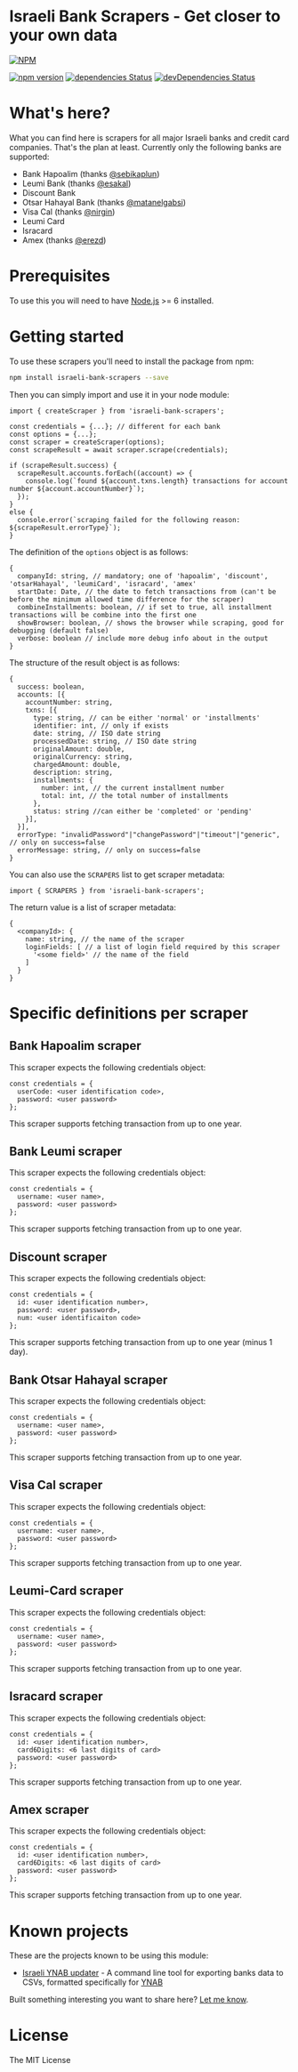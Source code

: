 Israeli Bank Scrapers - Get closer to your own data
========
[![NPM](https://nodei.co/npm/israeli-bank-scrapers.png)](https://nodei.co/npm/israeli-bank-scrapers/)

[![npm version](https://badge.fury.io/js/israeli-bank-scrapers.svg)](https://badge.fury.io/js/israeli-bank-scrapers)
[![dependencies Status](https://david-dm.org/eshaham/israeli-bank-scrapers/status.svg)](https://david-dm.org/eshaham/israeli-bank-scrapers)
[![devDependencies Status](https://david-dm.org/eshaham/israeli-bank-scrapers/dev-status.svg)](https://david-dm.org/eshaham/israeli-bank-scrapers?type=dev)

# What's here?
What you can find here is scrapers for all major Israeli banks and credit card companies. That's the plan at least.
Currently only the following banks are supported:
- Bank Hapoalim (thanks [@sebikaplun](https://github.com/sebikaplun))
- Leumi Bank (thanks [@esakal](https://github.com/esakal))
- Discount Bank
- Otsar Hahayal Bank (thanks [@matanelgabsi](https://github.com/matanelgabsi))
- Visa Cal (thanks [@nirgin](https://github.com/nirgin))
- Leumi Card
- Isracard
- Amex (thanks [@erezd](https://github.com/erezd))

# Prerequisites
To use this you will need to have [Node.js](https://nodejs.org) >= 6 installed.

# Getting started
To use these scrapers you'll need to install the package from npm:
```sh
npm install israeli-bank-scrapers --save
```
Then you can simply import and use it in your node module:
```node
import { createScraper } from 'israeli-bank-scrapers';

const credentials = {...}; // different for each bank
const options = {...};
const scraper = createScraper(options);
const scrapeResult = await scraper.scrape(credentials);

if (scrapeResult.success) {
  scrapeResult.accounts.forEach((account) => {
    console.log(`found ${account.txns.length} transactions for account number ${account.accountNumber}`);
  });
}
else {
  console.error(`scraping failed for the following reason: ${scrapeResult.errorType}`);
}
```
The definition of the `options` object is as follows:
```node
{
  companyId: string, // mandatory; one of 'hapoalim', 'discount', 'otsarHahayal', 'leumiCard', 'isracard', 'amex'
  startDate: Date, // the date to fetch transactions from (can't be before the minimum allowed time difference for the scraper)
  combineInstallments: boolean, // if set to true, all installment transactions will be combine into the first one
  showBrowser: boolean, // shows the browser while scraping, good for debugging (default false)
  verbose: boolean // include more debug info about in the output
}
```
The structure of the result object is as follows:
```node
{
  success: boolean,
  accounts: [{
    accountNumber: string,
    txns: [{
      type: string, // can be either 'normal' or 'installments'
      identifier: int, // only if exists
      date: string, // ISO date string
      processedDate: string, // ISO date string
      originalAmount: double,
      originalCurrency: string,
      chargedAmount: double,
      description: string,
      installments: {
        number: int, // the current installment number
        total: int, // the total number of installments
      },
      status: string //can either be 'completed' or 'pending'
    }],
  }],
  errorType: "invalidPassword"|"changePassword"|"timeout"|"generic", // only on success=false
  errorMessage: string, // only on success=false
}
```
You can also use the `SCRAPERS` list to get scraper metadata:
```node
import { SCRAPERS } from 'israeli-bank-scrapers';
```
The return value is a list of scraper metadata:
```node
{
  <companyId>: {
    name: string, // the name of the scraper
    loginFields: [ // a list of login field required by this scraper
      '<some field>' // the name of the field
    ]
  }
}
```

# Specific definitions per scraper

## Bank Hapoalim scraper
This scraper expects the following credentials object:
```node
const credentials = {
  userCode: <user identification code>,
  password: <user password>
};
```
This scraper supports fetching transaction from up to one year.

## Bank Leumi scraper
This scraper expects the following credentials object:
```node
const credentials = {
  username: <user name>,
  password: <user password>
};
```
This scraper supports fetching transaction from up to one year.

## Discount scraper
This scraper expects the following credentials object:
```node
const credentials = {
  id: <user identification number>,
  password: <user password>,
  num: <user identificaiton code>
};
```
This scraper supports fetching transaction from up to one year (minus 1 day).

## Bank Otsar Hahayal scraper
This scraper expects the following credentials object:
```node
const credentials = {
  username: <user name>,
  password: <user password>
};
```
This scraper supports fetching transaction from up to one year.

## Visa Cal scraper
This scraper expects the following credentials object:
```node
const credentials = {
  username: <user name>,
  password: <user password>
};
```
This scraper supports fetching transaction from up to one year.

## Leumi-Card scraper
This scraper expects the following credentials object:
```node
const credentials = {
  username: <user name>,
  password: <user password>
};
```
This scraper supports fetching transaction from up to one year.

## Isracard scraper
This scraper expects the following credentials object:
```node
const credentials = {
  id: <user identification number>,
  card6Digits: <6 last digits of card>
  password: <user password>
};
```
This scraper supports fetching transaction from up to one year.

## Amex scraper
This scraper expects the following credentials object:
```node
const credentials = {
  id: <user identification number>,
  card6Digits: <6 last digits of card>
  password: <user password>
};
```
This scraper supports fetching transaction from up to one year.

# Known projects
These are the projects known to be using this module:
- [Israeli YNAB updater](https://github.com/eshaham/israeli-ynab-updater) - A command line tool for exporting banks data to CSVs, formatted specifically for [YNAB](https://www.youneedabudget.com)

Built something interesting you want to share here? [Let me know](https://goo.gl/forms/5Fb9JAjvzMIpmzqo2).

# License
The MIT License
